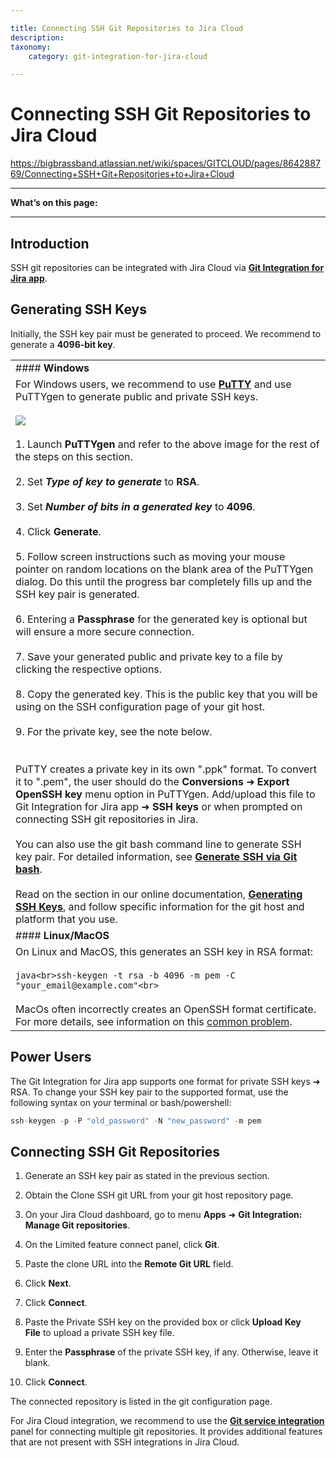 ```yaml
---

title: Connecting SSH Git Repositories to Jira Cloud
description:
taxonomy:
    category: git-integration-for-jira-cloud

---
```


# Connecting SSH Git Repositories to Jira Cloud

<https://bigbrassband.atlassian.net/wiki/spaces/GITCLOUD/pages/864288769/Connecting+SSH+Git+Repositories+to+Jira+Cloud>

* * *

**What’s on this page:**

* * *

## Introduction

SSH git repositories can be integrated with Jira Cloud via [**Git Integration for Jira app**](https://marketplace.atlassian.com/apps/4984/git-integration-for-jira?hosting=cloud&tab=overview).

## Generating SSH Keys

Initially, the SSH key pair must be generated to proceed. We recommend to generate a **4096-bit key**.

|     |
| --- |
| #### **Windows** |
| For Windows users, we recommend to use [**PuTTY**](https://www.putty.org/) and use PuTTYgen to generate public and private SSH keys.<br><br>![](https://bigbrassband.atlassian.net/wiki/download/thumbnails/864288769/image-20201102-074007.png?version=1&modificationDate=1604302815352&cacheVersion=1&api=v2&width=479&height=471)<br><br>1.  Launch **PuTTYgen** and refer to the above image for the rest of the steps on this section.<br>    <br>2.  Set _**Type of key to generate**_ to **RSA**.<br>    <br>3.  Set _**Number of bits in a generated key**_ to **4096**.<br>    <br>4.  Click **Generate**.<br>    <br>5.  Follow screen instructions such as moving your mouse pointer on random locations on the blank area of the PuTTYgen dialog. Do this until the progress bar completely fills up and the SSH key pair is generated.<br>    <br>6.  Entering a **Passphrase** for the generated key is optional but will ensure a more secure connection.<br>    <br>7.  Save your generated public and private key to a file by clicking the respective options.<br>    <br>8.  Copy the generated key. This is the public key that you will be using on the SSH configuration page of your git host.<br>    <br>9.  For the private key, see the note below.<br>    <br><br>PuTTY creates a private key in its own ".ppk" format. To convert it to ".pem", the user should do the **Conversions** ➜ **Export OpenSSH key** menu option in PuTTYgen. Add/upload this file to Git Integration for Jira app ➜ **SSH keys** or when prompted on connecting SSH git repositories in Jira.<br><br>You can also use the git bash command line to generate SSH key pair. For detailed information, see [**Generate SSH via Git bash**](https://git-scm.com/book/en/v2/Git-on-the-Server-Generating-Your-SSH-Public-Key).<br><br>Read on the section in our online documentation, [**Generating SSH Keys**](https://bigbrassband.com/git-integration-for-jira/documentation/working-with-ssh-keys.html#generate_SSH_keys), and follow specific information for the git host and platform that you use. |
| #### **Linux/MacOS** |
| On Linux and MacOS, this generates an SSH key in RSA format:<br><br>```java<br>ssh-keygen -t rsa -b 4096 -m pem -C "your_email@example.com"<br>```<br><br>MacOs often incorrectly creates an OpenSSH format certificate. For more details, see information on this [common problem](https://serverfault.com/questions/939909/ssh-keygen-does-not-create-rsa-private-key). |

## Power Users

The Git Integration for Jira app supports one format for private SSH keys ➜ RSA. To change your SSH key pair to the supported format, use the following syntax on your terminal or bash/powershell:

```java
ssh-keygen -p -P "old_password" -N "new_password" -m pem
```

## Connecting SSH Git Repositories

1.  Generate an SSH key pair as stated in the previous section.
    
2.  Obtain the Clone SSH git URL from your git host repository page.
    
3.  On your Jira Cloud dashboard, go to menu **Apps** ➜ **Git Integration: Manage Git repositories**.
    
4.  On the Limited feature connect panel, click **Git**.
    
5.  Paste the clone URL into the **Remote Git URL** field.
    
6.  Click **Next**.
    
7.  Click **Connect**.
    
8.  Paste the Private SSH key on the provided box or click **Upload Key File** to upload a private SSH key file.
    
9.  Enter the **Passphrase** of the private SSH key, if any. Otherwise, leave it blank.
    
10.  Click **Connect**.
    

The connected repository is listed in the git configuration page.

For Jira Cloud integration, we recommend to use the [**Git service integration**](/wiki/spaces/GITCLOUD/pages/1923024112/Using+the+Git+service+integration+wizard) panel for connecting multiple git repositories. It provides additional features that are not present with SSH integrations in Jira Cloud.